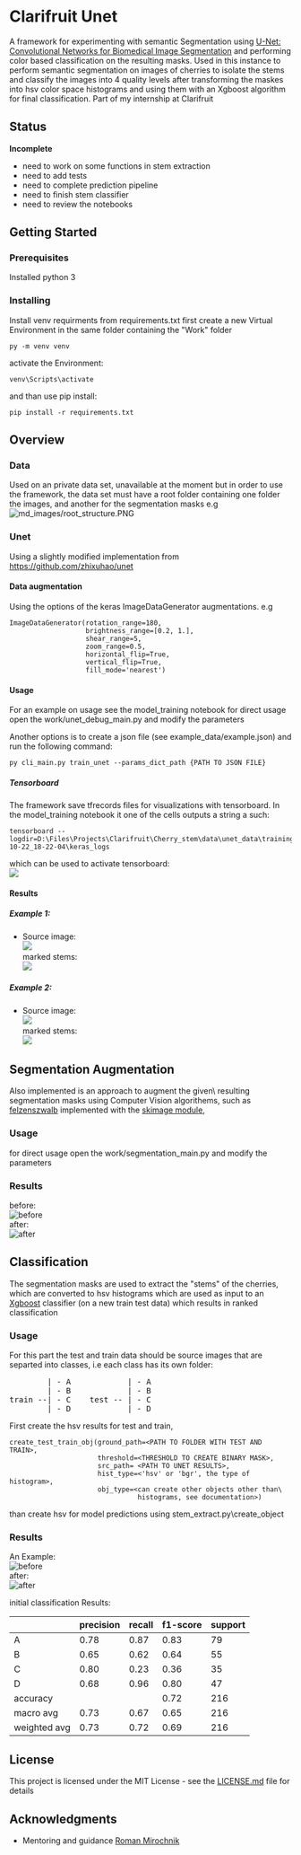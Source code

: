 # Clarifruit Unet

A framework for experimenting with semantic Segmentation using 
[U-Net: Convolutional Networks for Biomedical Image Segmentation](https://arxiv.org/abs/1505.04597) and
performing color based classification on the resulting masks.
Used in this instance to perform semantic segmentation on images of cherries to
isolate the stems and classify the images into 4 quality levels after
transforming the maskes into hsv color space histograms and using them with an
Xgboost algorithm for final classification.
Part of my internship at Clarifruit


## Status  
<b>Incomplete</b>
 - need to work on some functions in stem extraction
 - need to add tests
 - need to complete prediction pipeline
 - need to finish stem classifier
 - need to review the notebooks

## Getting Started


### Prerequisites

Installed python 3

### Installing

Install venv requirments from requirements.txt
first create a new Virtual Environment in the same
folder containing the "Work" folder
```
py -m venv venv
```
activate the Environment:
```
venv\Scripts\activate
```
and than use pip install:
```
pip install -r requirements.txt
```
## Overview

### Data
Used on an private data set, unavailable at the moment
but in order to use the framework, the data set must have a root
folder containing one folder the images, and another for the segmentation masks
e.g
![md_images/root_structure.PNG](md_images/root_structure.PNG)

### Unet

Using a slightly modified implementation from https://github.com/zhixuhao/unet

#### Data augmentation
Using the options of the keras ImageDataGenerator augmentations.
e.g 
```
ImageDataGenerator(rotation_range=180,
                   brightness_range=[0.2, 1.],
                   shear_range=5,
                   zoom_range=0.5,
                   horizontal_flip=True,
                   vertical_flip=True,
                   fill_mode='nearest')
```

#### Usage

For an example on usage see the model_training notebook
for direct usage open the work/unet_debug_main.py and modify the parameters

Another options is to create a json file 
(see example_data/example.json) and run the following command:

```
py cli_main.py train_unet --params_dict_path {PATH TO JSON FILE}
```

##### Tensorboard
The framework save tfrecords files for visualizations with tensorboard.
In the  model_training notebook it one of the cells outputs a string a such:
```
tensorboard --logdir=D:\Files\Projects\Clarifruit\Cherry_stem\data\unet_data\training\2019-10-22_18-22-04\keras_logs
```
which can be used to activate tensorboard:  
![](md_images/tensorboard.PNG)


#### Results
##### Example 1:  
* Source image:  
![](md_images/unet/38360-00777.png.jpg)  
marked stems:  
![](md_images/unet/38360-00777_after.png.jpg)

##### Example 2:  
* Source image:  
![](md_images/unet/71089-05856.png.jpg)  
marked stems:  
![](md_images/unet/71089-05856_after.png.jpg)




## Segmentation Augmentation

Also implemented is an approach to augment the given\ resulting segmentation
masks using Computer Vision algorithems, such as [felzenszwalb](http://people.cs.uchicago.edu/~pff/papers/seg-ijcv.pdf)
implemented with the [skimage module](https://scikit-image.org/docs/dev/api/skimage.segmentation.html#skimage.segmentation.felzenszwalb),

### Usage
for direct usage open the work/segmentation_main.py and modify the parameters

### Results
before:  
![before](md_images/segmentation/74714-32897_before.png.jpg)  
after:  
![after](md_images/segmentation/74714-32897_after.png.jpg)  

## Classification
The segmentation masks are used to extract the "stems" of the cherries,
which are converted to hsv histograms which are used as input to an [Xgboost](https://xgboost.readthedocs.io/en/latest/) 
classifier (on a new train test data) which results in ranked classification  

### Usage
For this part the test and train data should be source images that are separted 
into classes, i.e each class has its own folder:  
<pre>
        | - A            | - A  
        | - B            | - B  
train --| - C    test -- | - C    
        | - D            | - D 
</pre>

First create the hsv results for test and train,

```
create_test_train_obj(ground_path=<PATH TO FOLDER WITH TEST AND TRAIN>,
                      threshold=<THRESHOLD TO CREATE BINARY MASK>,
                      src_path= <PATH TO UNET RESULTS>,
                      hist_type=<'hsv' or 'bgr', the type of histogram>,
                      obj_type=<can create other objects other than\
                                histograms, see documentation>)
```

than create hsv for model predictions using  stem_extract.py\create_object

### Results
An Example:  
![before](md_images/stems/38360-02397.png.jpg)  
after:  
![after](md_images/stems/38360-02397-stem.png.jpg)  

 initial classification Results:  
 
 |              | precision | recall | f1-score | support |
|--------------|-----------|--------|----------|---------|
| A            | 0.78      | 0.87   | 0.83     | 79      |
| B            | 0.65      | 0.62   | 0.64     | 55      |
| C            | 0.80      | 0.23   | 0.36     | 35      |
| D            | 0.68      | 0.96   | 0.80     | 47      |
| accuracy     |           |        | 0.72     | 216     |
| macro avg    | 0.73      | 0.67   | 0.65     | 216     |
| weighted avg | 0.73      | 0.72   | 0.69     | 216     |
 

## License  

This project is licensed under the MIT License - see the [LICENSE.md](LICENSE.md) file for details




## Acknowledgments

* Mentoring and guidance [Roman Mirochnik](https://www.linkedin.com/in/mrroman/)

